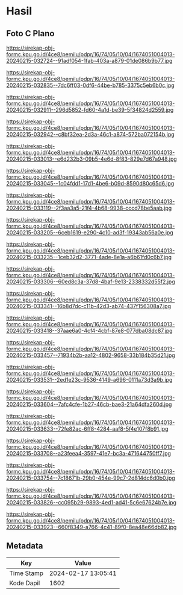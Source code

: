 # Hasil

## Foto C Plano

https://sirekap-obj-formc.kpu.go.id/4ce8/pemilu/pdpr/16/74/05/10/04/1674051004013-20240215-032724--91adf054-1fab-403a-a879-01de086b9b77.jpg

https://sirekap-obj-formc.kpu.go.id/4ce8/pemilu/pdpr/16/74/05/10/04/1674051004013-20240215-032835--7dc6ff03-0df6-44be-b785-3375c5eb6b0c.jpg

https://sirekap-obj-formc.kpu.go.id/4ce8/pemilu/pdpr/16/74/05/10/04/1674051004013-20240215-032911--296d5852-fd60-4a1d-be39-5f34824d2559.jpg

https://sirekap-obj-formc.kpu.go.id/4ce8/pemilu/pdpr/16/74/05/10/04/1674051004013-20240215-032942--c8bf32ea-2d3a-46c1-a874-572ba072154b.jpg

https://sirekap-obj-formc.kpu.go.id/4ce8/pemilu/pdpr/16/74/05/10/04/1674051004013-20240215-033013--e6d232b3-09b5-4e6d-8f83-829e7d67a948.jpg

https://sirekap-obj-formc.kpu.go.id/4ce8/pemilu/pdpr/16/74/05/10/04/1674051004013-20240215-033045--1c04fdd1-17d1-4be6-b09d-8590d80c65d6.jpg

https://sirekap-obj-formc.kpu.go.id/4ce8/pemilu/pdpr/16/74/05/10/04/1674051004013-20240215-033119--2f3aa3a5-21f4-4b68-9938-cccd78be5aab.jpg

https://sirekap-obj-formc.kpu.go.id/4ce8/pemilu/pdpr/16/74/05/10/04/1674051004013-20240215-033205--6ceb1619-e290-4c10-ad3f-19343ab56a0e.jpg

https://sirekap-obj-formc.kpu.go.id/4ce8/pemilu/pdpr/16/74/05/10/04/1674051004013-20240215-033235--1ceb32d2-3771-4ade-8e1a-a6b61fd0c6b7.jpg

https://sirekap-obj-formc.kpu.go.id/4ce8/pemilu/pdpr/16/74/05/10/04/1674051004013-20240215-033306--60ed8c3a-37d8-4baf-9e13-2338332d55f2.jpg

https://sirekap-obj-formc.kpu.go.id/4ce8/pemilu/pdpr/16/74/05/10/04/1674051004013-20240215-033341--16b8d7dc-c11b-42d3-ab74-437f156308a7.jpg

https://sirekap-obj-formc.kpu.go.id/4ce8/pemilu/pdpr/16/74/05/10/04/1674051004013-20240215-033418--37aae6a0-4cf4-4cbf-87e8-077dba08dc87.jpg

https://sirekap-obj-formc.kpu.go.id/4ce8/pemilu/pdpr/16/74/05/10/04/1674051004013-20240215-033457--71934b2b-aa12-4802-9658-33b184b35d21.jpg

https://sirekap-obj-formc.kpu.go.id/4ce8/pemilu/pdpr/16/74/05/10/04/1674051004013-20240215-033531--2ed1e23c-9536-4149-a696-0111a73d3a9b.jpg

https://sirekap-obj-formc.kpu.go.id/4ce8/pemilu/pdpr/16/74/05/10/04/1674051004013-20240215-033604--7afc4cfe-1b27-46cb-bae3-21a64dfa260d.jpg

https://sirekap-obj-formc.kpu.go.id/4ce8/pemilu/pdpr/16/74/05/10/04/1674051004013-20240215-033633--72fe82ac-6ff8-4284-aaf8-5f4e107f8b91.jpg

https://sirekap-obj-formc.kpu.go.id/4ce8/pemilu/pdpr/16/74/05/10/04/1674051004013-20240215-033708--a23feea4-3597-41e7-bc3a-471644750ff7.jpg

https://sirekap-obj-formc.kpu.go.id/4ce8/pemilu/pdpr/16/74/05/10/04/1674051004013-20240215-033754--7c18671b-29b0-454e-99c7-2d814dc6d0b0.jpg

https://sirekap-obj-formc.kpu.go.id/4ce8/pemilu/pdpr/16/74/05/10/04/1674051004013-20240215-033826--cc095b29-9893-4ed1-ad41-5c6e67624b7e.jpg

https://sirekap-obj-formc.kpu.go.id/4ce8/pemilu/pdpr/16/74/05/10/04/1674051004013-20240215-033923--660f8349-a766-4c41-89f0-8ea48e66db82.jpg


## Metadata

| Key        | Value               |
| ---------- | ------------------- |
| Time Stamp | 2024-02-17 13:05:41 |
| Kode Dapil | 1602                |



